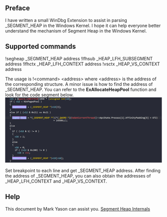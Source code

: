 ## Preface
I have written a small WinDbg Extension to assist in parsing _SEGMENT_HEAP in the Windows Kernel. I hope it can help everyone better understand the mechanism of Segment Heap in the Windows Kernel.

## Supported commands
!segheap _SEGMENT_HEAP address
!lfhsub _HEAP_LFH_SUBSEGMENT address
!lfhctx _HEAP_LFH_CONTEXT address
!vsctx _HEAP_VS_CONTEXT address

The usage is !\<command\> \<address\> where \<address\> is the address of the corresponding structure.
A minor issue is how to find the address of _SEGMENT_HEAP. You can refer to the __ExAllocateHeapPool__ function and look for the code segment below.
![ExAllocateHeapPool](images/0.PNG)

Set breakpoint to each line and get _SEGMENT_HEAP address. After finding the address of _SEGMENT_HEAP, you can also obtain the addresses of _HEAP_LFH_CONTEXT and _HEAP_VS_CONTEXT.

## Help
This document by Mark Yason can assist you.
[Segment Heap Internals](https://www.blackhat.com/docs/us-16/materials/us-16-Yason-Windows-10-Segment-Heap-Internals-wp.pdf)